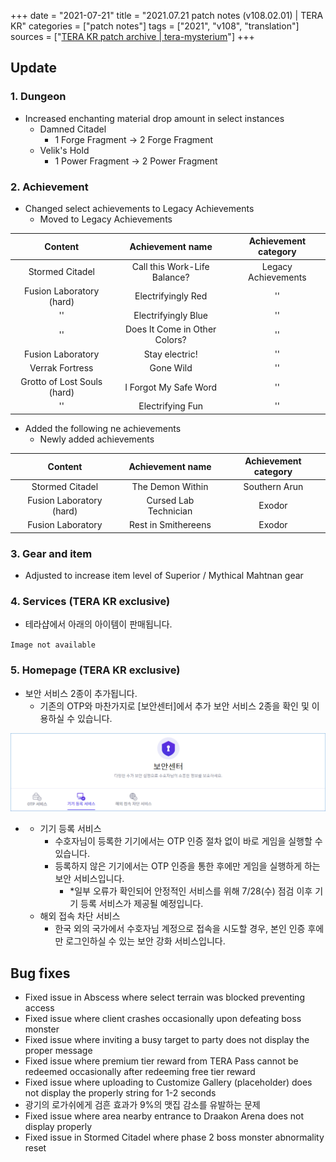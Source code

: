 +++
date = "2021-07-21"
title = "2021.07.21 patch notes (v108.02.01) | TERA KR"
categories = ["patch notes"]
tags = ["2021", "v108", "translation"]
sources = ["[TERA KR patch archive | tera-mysterium](/ko/patch/2021/v108-02-01)"]
+++

[1]: /images/patch/v108-02-01_01.png

## Update

### **1.** Dungeon
- Increased enchanting material drop amount in select instances
  - Damned Citadel
    - 1 Forge Fragment -> 2 Forge Fragment
  - Velik's Hold
    - 1 Power Fragment -> 2 Power Fragment

### **2.** Achievement
- Changed select achievements to Legacy Achievements
  - Moved to Legacy Achievements

| Content | Achievement name | Achievement category |
| :-: | :-: | :-: |
| Stormed Citadel | Call this Work-Life Balance? | Legacy Achievements |
| Fusion Laboratory (hard) | Electrifyingly Red |''|
|''| Electrifyingly Blue |''|
|''| Does It Come in Other Colors? |''|
| Fusion Laboratory | Stay electric! |''|
| Verrak Fortress | Gone Wild |''|
| Grotto of Lost Souls (hard) | I Forgot My Safe Word |''|
|''| Electrifying Fun |''|

- Added the following ne achievements
  - Newly added achievements

| Content | Achievement name | Achievement category |
| :-: | :-: | :-: |
| Stormed Citadel | The Demon Within | Southern Arun |
| Fusion Laboratory (hard) | Cursed Lab Technician | Exodor |
| Fusion Laboratory | Rest in Smithereens | Exodor |

### **3.** Gear and item
- Adjusted to increase item level of Superior / Mythical Mahtnan gear

### **4.** Services (TERA KR exclusive)
- 테라샵에서 아래의 아이템이 판매됩니다.

`Image not available`

### **5.** Homepage (TERA KR exclusive)
- 보안 서비스 2종이 추가됩니다.
  - 기존의 OTP와 마찬가지로 [보안센터]에서 추가 보안 서비스 2종을 확인 및 이용하실 수 있습니다.

![1]

- 
  - 기기 등록 서비스
    - 수호자님이 등록한 기기에서는 OTP 인증 절차 없이 바로 게임을 실행할 수 있습니다.
    - 등록하지 않은 기기에서는 OTP 인증을 통한 후에만 게임을 실행하게 하는 보안 서비스입니다.
      - *일부 오류가 확인되어 안정적인 서비스를 위해 7/28(수) 점검 이후 기기 등록 서비스가 제공될 예정입니다.
  - 해외 접속 차단 서비스
    - 한국 외의 국가에서 수호자님 계정으로 접속을 시도할 경우, 본인 인증 후에만 로그인하실 수 있는 보안 강화 서비스입니다.

## Bug fixes

- Fixed issue in Abscess where select terrain was blocked preventing access
- Fixed issue where client crashes occasionally upon defeating boss monster
- Fixed issue where inviting a busy target to party does not display the proper message
- Fixed issue where premium tier reward from TERA Pass cannot be redeemed occasionally after redeeming free tier reward
- Fixed issue where uploading to Customize Gallery (placeholder) does not display the properly string for 1-2 seconds
- 광기의 로가쉬에게 검흔 효과가 9%의 맷집 감소를 유발하는 문제
- Fixed issue where area nearby entrance to Draakon Arena does not display properly
- Fixed issue in Stormed Citadel where phase 2 boss monster abnormality reset
